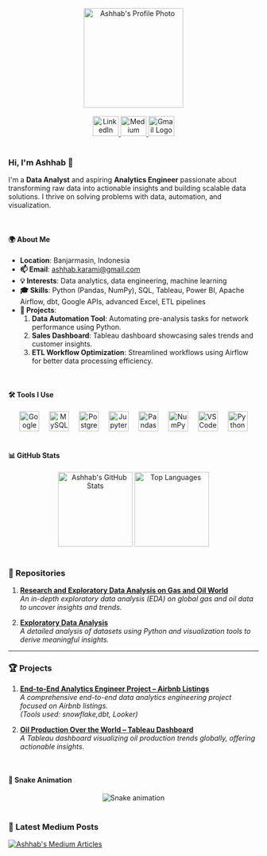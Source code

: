 <div align="center">
  <!-- Profile Photo -->
  <img height="200" src="https://avatars.githubusercontent.com/u/119929075?s=400&amp;u=51aeb93848de7091a1be46fa66df780220351f4f&amp;v=4" alt="Ashhab's Profile Photo" />
</div>

<br>

<div align="center">
  <!-- Social Links -->
  <a href="https://www.linkedin.com/in/ashhab-karami/" target="_blank">
    <img src="https://raw.githubusercontent.com/maurodesouza/profile-readme-generator/master/src/assets/icons/social/linkedin/default.svg" width="52" height="40" alt="LinkedIn Logo" />
  </a>
  <a href="https://medium.com/@ashhab.karami" target="_blank">
    <img src="https://raw.githubusercontent.com/maurodesouza/profile-readme-generator/master/src/assets/icons/social/medium/default.svg" width="52" height="40" alt="Medium Logo" />
  </a>
  <a href="mailto:ashhab.karami@gmail.com" target="_blank">
    <img src="https://raw.githubusercontent.com/maurodesouza/profile-readme-generator/master/src/assets/icons/social/gmail/default.svg" width="52" height="40" alt="Gmail Logo" />
  </a>
</div>

<br>

### **Hi, I'm Ashhab 👋**


  I'm a 
  **Data Analyst** and aspiring **Analytics Engineer** passionate about transforming raw data into actionable insights and building scalable data solutions. I thrive on solving problems with data, automation, and visualization.


<br>

#### **🌍 About Me**
- **Location**: Banjarmasin, Indonesia
- **📫 Email**: ashhab.karami@gmail.com
- **💡 Interests**: Data analytics, data engineering, machine learning
- **🎓 Skills**: Python (Pandas, NumPy), SQL, Tableau, Power BI, Apache Airflow, dbt, Google APIs, advanced Excel, ETL pipelines
- **🚀 Projects**:
  1. **Data Automation Tool**: Automating pre-analysis tasks for network performance using Python.
  2. **Sales Dashboard**: Tableau dashboard showcasing sales trends and customer insights.
  3. **ETL Workflow Optimization**: Streamlined workflows using Airflow for better data processing efficiency.

<br>

#### **🛠️ Tools I Use**
<div align="center">
  <img src="https://cdn.jsdelivr.net/gh/devicons/devicon/icons/googlecloud/googlecloud-original.svg" height="40" alt="Google Cloud" />
  <img width="12" />
  <img src="https://cdn.jsdelivr.net/gh/devicons/devicon/icons/mysql/mysql-original.svg" height="40" alt="MySQL" />
  <img width="12" />
  <img src="https://cdn.jsdelivr.net/gh/devicons/devicon/icons/postgresql/postgresql-original.svg" height="40" alt="PostgreSQL" />
  <img width="12" />
  <img src="https://cdn.jsdelivr.net/gh/devicons/devicon/icons/jupyter/jupyter-original.svg" height="40" alt="Jupyter" />
  <img width="12" />
  <img src="https://cdn.jsdelivr.net/gh/devicons/devicon/icons/pandas/pandas-original.svg" height="40" alt="Pandas" />
  <img width="12" />
  <img src="https://cdn.jsdelivr.net/gh/devicons/devicon/icons/numpy/numpy-original.svg" height="40" alt="NumPy" />
  <img width="12" />
  <img src="https://cdn.jsdelivr.net/gh/devicons/devicon/icons/vscode/vscode-original.svg" height="40" alt="VS Code" />
  <img width="12" />
  <img src="https://cdn.simpleicons.org/python/3776AB" height="40" alt="Python" />
</div>

<br>

#### **📊 GitHub Stats**
<div align="center">
  <img src="https://github-readme-stats.vercel.app/api?username=ashhabk&hide_title=false&hide_rank=false&show_icons=true&include_all_commits=true&count_private=true&disable_animations=false&theme=dracula&locale=en&hide_border=false&order=1" height="150" alt="Ashhab's GitHub Stats" />
  <img src="https://github-readme-stats.vercel.app/api/top-langs?username=ashhabk&locale=en&hide_title=false&layout=compact&card_width=320&langs_count=5&theme=dracula&hide_border=false&order=2" height="150" alt="Top Languages" />
</div>

<br>

### 📂 Repositories
1. [**Research and Exploratory Data Analysis on Gas and Oil World**](https://github.com/ashhabk/Research-Exploratory-Data-Analysis-Gas-Oil-World)  
   *An in-depth exploratory data analysis (EDA) on global gas and oil data to uncover insights and trends.*

2. [**Exploratory Data Analysis**](https://github.com/ashhabk/Exploratory-Data-Analysis)  
   *A detailed analysis of datasets using Python and visualization tools to derive meaningful insights.*

---

### 🏆 Projects
1. [**End-to-End Analytics Engineer Project – Airbnb Listings**](https://drive.google.com/file/d/1X_zCLjW4PPL_ftPhLcdhwK7we4gyvzAh/view?usp=drive_link)  
   *A comprehensive end-to-end data analytics engineering project focused on Airbnb listings.*  
   *(Tools used: snowflake,dbt, Looker)*

2. [**Oil Production Over the World – Tableau Dashboard**](https://public.tableau.com/app/profile/ashhab.karami/viz/Codivy-Task-Week5/Dashboard1)  
   *A Tableau dashboard visualizing oil production trends globally, offering actionable insights.*


<br>

#### **🐍 Snake Animation**
<div align="center">
  <img src="https://raw.githubusercontent.com/ashhabk/ashhabk/output/snake.svg" alt="Snake animation" />
</div>

<br>

### 📝 Latest Medium Posts

[![Ashhab's Medium Articles](https://github-readme-medium.vercel.app/?username=ashhab.karami)](https://medium.com/@ashhab.karami)

